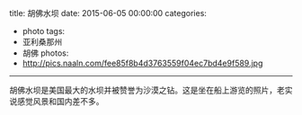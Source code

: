 title: 胡佛水坝
date: 2015-06-05 00:00:00
categories:
- photo
tags:
- 亚利桑那州
- 胡佛
photos:
- http://pics.naaln.com/fee85f8b4d3763559f04ec7bd4e9f589.jpg
---

胡佛水坝是美国最大的水坝并被赞誉为沙漠之钻。这是坐在船上游览的照片，老实说感觉风景和国内差不多。